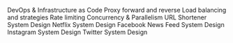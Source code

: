 DevOps & Infrastructure as Code
Proxy forward and reverse
Load balancing and strategies
Rate limiting
Concurrency & Parallelism
URL Shortener System Design
Netflix System Design
Facebook News Feed System Design
Instagram System Design
Twitter System Design